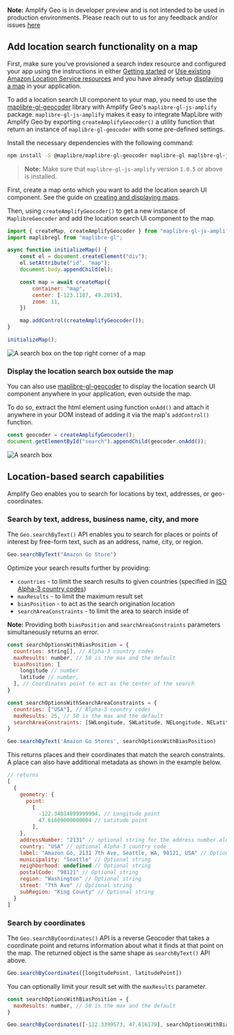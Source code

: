 <amplify-callout>

**Note:** Amplify Geo is in developer preview and is not intended to be used in production environments. Please reach out to us for any feedback and/or issues [here](https://github.com/aws-amplify/amplify-js/issues)

</amplify-callout>

## Add location search functionality on a map

First, make sure you've provisioned a search index resource and configured your app using the instructions in either [Getting started](~/lib/geo/getting-started.md) or [Use existing Amazon Location Service resources](~/lib/geo/existing-resources.md) and you have already setup [displaying a map](~/lib/geo/maps.md) in your application.

To add a location search UI component to your map, you need to use the [maplibre-gl-geocoder](https://github.com/maplibre/maplibre-gl-geocoder) library with Amplify Geo's `maplibre-gl-js-amplify` package. `maplibre-gl-js-amplify` makes it easy to integrate MapLibre with Amplify Geo by exporting `createAmplifyGeocoder()` a utility function that return an instance of `maplibre-gl-geocoder` with some pre-defined settings.

Install the necessary dependencies with the following command:

```bash
npm install -S @maplibre/maplibre-gl-geocoder maplibre-gl maplibre-gl-js-amplify
```

> **Note:** Make sure that `maplibre-gl-js-amplify` version `1.0.5` or above is installed.

First, create a map onto which you want to add the location search UI component. See the guide on [creating and displaying maps](~/lib/geo/maps.md).

Then, using `createAmplifyGeocoder()` to get a new instance of `MaplibreGeocoder` and add the location search UI component to the map.

```javascript
import { createMap, createAmplifyGeocoder } from "maplibre-gl-js-amplify";
import maplibregl from "maplibre-gl";

async function initializeMap() {
    const el = document.createElement("div");
    el.setAttribute("id", "map");
    document.body.appendChild(el);

    const map = await createMap({
        container: "map",
        center: [-123.1187, 49.2819],
        zoom: 11,
    })

    map.addControl(createAmplifyGeocoder());
}

initializeMap();
```

![A search box on the top right corner of a map](~/images/geocoder-search-box-map.png)

### Display the location search box outside the map

You can also use [maplibre-gl-geocoder](https://github.com/maplibre/maplibre-gl-geocoder) to display the location search UI component anywhere in your application, even outside the map.

To do so, extract the html element using function `onAdd()` and attach it anywhere in your DOM instead of adding it via the map's `addControl()` function.

```javascript
const geocoder = createAmplifyGeocoder();
document.getElementById("search").appendChild(geocoder.onAdd());
```

![A search box](~/images/geocoder-search-box.png)

## Location-based search capabilities

Amplify Geo enables you to search for locations by text, addresses, or geo-coordinates.

### Search by text, address, business name, city, and more

The `Geo.searchByText()` API enables you to search for places or points of interest by free-form text, such as an address, name, city, or region.

```javascript
Geo.searchByText("Amazon Go Store")
```

Optimize your search results further by providing:
- `countries` - to limit the search results to given countries (specified in [ISO Alpha-3 country codes](https://en.wikipedia.org/wiki/ISO_3166-1_alpha-3))
- `maxResults` - to limit the maximum result set
- `biasPosition` - to act as the search origination location
- `searchAreaConstraints` - to limit the area to search inside of

 **Note:** Providing both `biasPosition` and `searchAreaConstraints` parameters simultaneously returns an error.

```javascript
const searchOptionsWithBiasPosition = {
  countries: string[], // Alpha-3 country codes
  maxResults: number, // 50 is the max and the default
  biasPosition: [
    longitude // number
    latitude // number,
  ], // Coordinates point to act as the center of the search
}

const searchOptionsWithSearchAreaConstraints = {
  countries: ["USA"], // Alpha-3 country codes
  maxResults: 25, // 50 is the max and the default
  searchAreaConstraints: [SWLongitude, SWLatitude, NELongitude, NELatitude], // Bounding box to search inside of
}

Geo.searchByText('Amazon Go Stores', searchOptionsWithBiasPosition)
```

This returns places and their coordinates that match the search constraints. A place can also have additional metadata as shown in the example below.

```javascript
// returns
[
  {
    geometry: {
      point:
        [
          -122.34014899999994, // Longitude point
          47.61609000000004 // Latitude point
        ],
    },
    addressNumber: "2131" // optional string for the address number alone
    country: "USA" // optional Alpha-3 country code
    label: "Amazon Go, 2131 7th Ave, Seattle, WA, 98121, USA" // Optional string
    municipality: "Seattle" // Optional string
    neighborhood: undefined // Optional string
    postalCode: "98121" // Optional string
    region: "Washington" // Optional string
    street: "7th Ave" // Optional string
    subRegion: "King County" // Optional string
  }
]
```

### Search by coordinates

The `Geo.searchByCoordinates()` API is a reverse Geocoder that takes a coordinate point and returns information about what it finds at that point on the map. The returned object is the same shape as `searchByText()` API above.

```javascript
Geo.searchByCoordinates([longitudePoint, latitudePoint])
```

You can optionally limit your result set with the `maxResults` parameter.

```javascript
const searchOptionsWithBiasPosition = {
  maxResults: number, // 50 is the max and the default
}

Geo.searchByCoordinates([-122.3399573, 47.616179], searchOptionsWithBiasPosition)
```
